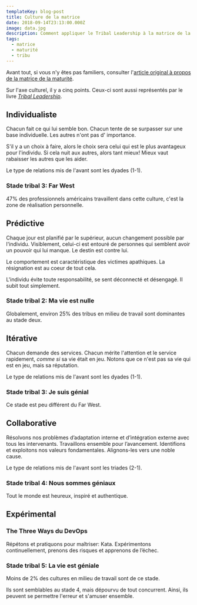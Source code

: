 ```yaml
---
templateKey: blog-post
title: Culture de la matrice
date: 2018-09-14T23:13:00.000Z
image: data.jpg
description: Comment appliquer le Tribal Leadership à la matrice de la maturité.
tags:
  - matrice
  - maturité
  - tribu
---
```

Avant tout, si vous n'y êtes pas familiers, consulter
l'[article original à propos de la matrice de la maturité](/matrice-de-maturite/).

Sur l'axe culturel, il y a cinq points. Ceux-ci sont aussi représentés par le livre [_Tribal
Leadership_](https://www.triballeadership.net/).

## Individualiste

Chacun fait ce qui lui semble bon. Chacun tente de se surpasser sur une base individuelle. Les autres n'ont pas d'
importance.

S'il y a un choix à faire, alors le choix sera celui qui est le plus avantageux pour l'individu. Si cela nuit aux
autres, alors tant mieux!
Mieux vaut rabaisser les autres que les aider.

Le type de relations mis de l'avant sont les dyades (1-1).

### Stade tribal 3: Far West

47% des professionnels américains travaillent dans cette culture, c'est la zone de réalisation personnelle.

## Prédictive

Chaque jour est planifié par le supérieur, aucun changement possible par l'individu. Visiblement, celui-ci est entouré
de personnes qui semblent avoir un pouvoir qui lui manque. Le destin est contre lui.

Le comportement est caractéristique des victimes apathiques. La résignation est au coeur de tout cela.

L'individu évite toute responsabilité, se sent déconnecté et désengagé. Il subit tout simplement.

### Stade tribal 2: Ma vie est nulle

Globalement, environ 25% des tribus en milieu de travail sont dominantes au stade deux.

## Itérative

Chacun demande des services. Chacun mérite l'attention et le service rapidement, _comme si_ sa vie était en jeu. Notons
que ce n'est pas sa vie qui est en jeu, mais sa réputation.

Le type de relations mis de l'avant sont les dyades (1-1).

### Stade tribal 3: Je suis génial

Ce stade est peu différent du Far West.

## Collaborative

Résolvons nos problèmes d’adaptation interne et d’intégration externe avec tous les intervenants. Travaillons ensemble
pour l’avancement. Identifions et exploitons nos valeurs fondamentales. Alignons-les vers une noble cause.

Le type de relations mis de l'avant sont les triades (2-1).

### Stade tribal 4: Nous sommes géniaux

Tout le monde est heureux, inspiré et authentique.

## Expérimental

### The Three Ways du DevOps

Répétons et pratiquons pour maîtriser: Kata. Expérimentons continuellement, prenons des risques et apprenons de l’échec.

### Stade tribal 5: La vie est géniale

Moins de 2% des cultures en milieu de travail sont de ce stade.

Ils sont semblables au stade 4, mais dépourvu de tout concurrent. Ainsi, ils peuvent se permettre l'erreur et s'amuser
ensemble.
